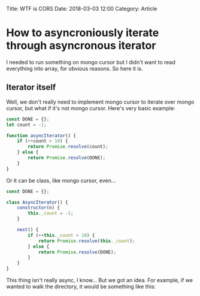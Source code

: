 Title: WTF is CORS
Date: 2018-03-03 12:00
Category: Article

# How to asyncroniously iterate through asyncronous iterator

I needed to run something on mongo cursor but I didn't want to read everything into array, for
obvious reasons. So here it is.

## Iterator itself

Well, we don't really need to implement mongo cursor to iterate over mongo cursor, but what if it's not mongo cursor.
Here's very basic example:

```javascript
const DONE = {};
let count = -1;

function asyncIterator() {
    if (++count > 10) {
        return Promise.resolve(count);
    } else {
        return Promise.resolve(DONE);
    }
}
```

Or it can be class, like mongo cursor, even...

```javascript
const DONE = {};

class AsyncIterator() {
    constructor(n) {
        this._count = -1;
    }

    next() {
        if (++this._count > 10) {
            return Promise.resolve(this._count);
        } else {
            return Promise.resolve(DONE);
        }
    }
}
```

This thing isn't really async, I know... But we got an idea. For example, if we wanted to walk the directory,
it would be something like this:

```javascript
```